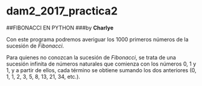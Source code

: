 # dam2_2017_practica2

##FIBONACCI EN PYTHON
###by **Charlye**

Con este programa podremos averiguar los 1000 primeros números de la sucesión de *Fibonacci*.

Para quienes no conozcan la sucesión de *Fibonacci*, se trata de una sucesión infinita de números naturales que comienza con los números 0, 1 y 1, y a partir de ellos, cada término se obtiene sumando los dos anteriores (0, 1, 1, 2, 3, 5, 8, 13, 21, 34, etc.).